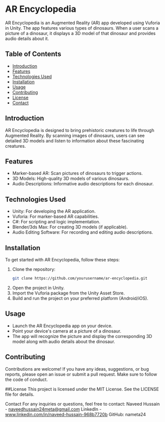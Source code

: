 # AR Encyclopedia

AR Encyclopedia is an Augmented Reality (AR) app developed using Vuforia in Unity. The app features various types of dinosaurs. When a user scans a picture of a dinosaur, it displays a 3D model of that dinosaur and provides audio details about it.

## Table of Contents

- [Introduction](#introduction)
- [Features](#features)
- [Technologies Used](#technologies-used)
- [Installation](#installation)
- [Usage](#usage)
- [Contributing](#contributing)
- [License](#license)
- [Contact](#contact)

## Introduction

AR Encyclopedia is designed to bring prehistoric creatures to life through Augmented Reality. By scanning images of dinosaurs, users can see detailed 3D models and listen to information about these fascinating creatures.

## Features

- Marker-based AR: Scan pictures of dinosaurs to trigger actions.
- 3D Models: High-quality 3D models of various dinosaurs.
- Audio Descriptions: Informative audio descriptions for each dinosaur.

## Technologies Used

- Unity: For developing the AR application.
- Vuforia: For marker-based AR capabilities.
- C#: For scripting and logic implementation.
- Blender/3ds Max: For creating 3D models (if applicable).
- Audio Editing Software: For recording and editing audio descriptions.

## Installation

To get started with AR Encyclopedia, follow these steps:

1. Clone the repository:
   ```bash
   git clone https://github.com/yourusername/ar-encyclopedia.git
2. Open the project in Unity.
3. Import the Vuforia package from the Unity Asset Store.
4. Build and run the project on your preferred platform (Android/iOS).

## Usage
- Launch the AR Encyclopedia app on your device.
- Point your device's camera at a picture of a dinosaur.
- The app will recognize the picture and display the corresponding 3D model along with audio details about the dinosaur.

## Contributing
Contributions are welcome! If you have any ideas, suggestions, or bug reports, please open an issue or submit a pull request. Make sure to follow the code of conduct.

##License
This project is licensed under the MIT License. See the LICENSE file for details.

Contact
For any inquiries or questions, feel free to contact:
Naveed Hussain - naveedhussain24meta@gmail.com
LinkedIn - www.linkedin.com/in/naveed-hussain-968b7720b
GitHub: nameta24
